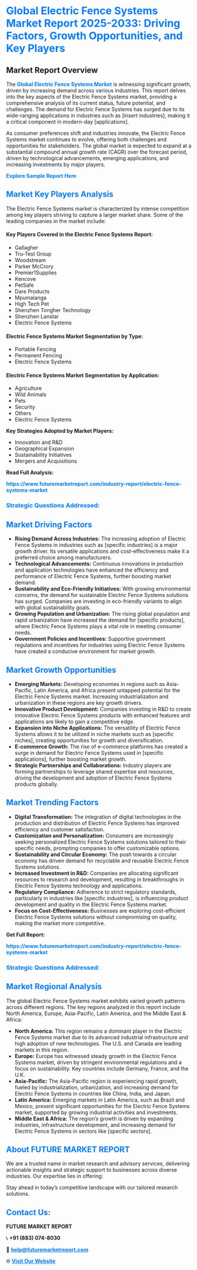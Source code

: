 <h1 style="color: #007BFF;">Global Electric Fence Systems Market Report 2025-2033: Driving Factors, Growth Opportunities, and Key Players</h1>

<section id="overview">
<h2>Market Report Overview</h2>
<p>The <a href="https://www.futuremarketreport.com/industry-report/electric-fence-systems-market" style="color: #007BFF; text-decoration: none;"><strong>Global Electric Fence Systems Market</strong></a> is witnessing significant growth, driven by increasing demand across various industries. This report delves into the key aspects of the Electric Fence Systems market, providing a comprehensive analysis of its current status, future potential, and challenges. The demand for Electric Fence Systems has surged due to its wide-ranging applications in industries such as [insert industries], making it a critical component in modern-day [applications].</p>
<p>As consumer preferences shift and industries innovate, the Electric Fence Systems market continues to evolve, offering both challenges and opportunities for stakeholders. The global market is expected to expand at a substantial compound annual growth rate (CAGR) over the forecast period, driven by technological advancements, emerging applications, and increasing investments by major players.</p>
</section>

<section id="overview">
<p><a href="https://www.futuremarketreport.com/request-sample/reportId=100719" style="color: #007BFF; text-decoration: none;"><strong>Explore Sample Report Here</strong></a></p>
</section>

<section id="key-players">
<h2 style="color: #007BFF;">Market Key Players Analysis</h2>
<p>The Electric Fence Systems market is characterized by intense competition among key players striving to capture a larger market share. Some of the leading companies in the market include:</p>
<h4>Key Players Covered in the Electric Fence Systems Report:</h4>
<ul><li>Gallagher</li><li>Tru-Test Group</li><li>Woodstream</li><li>Parker McCrory</li><li>Premier1Supplies</li><li>Kencove</li><li>PetSafe</li><li>Dare Products</li><li>Mpumalanga</li><li>High Tech Pet</li><li>Shenzhen Tongher Technology</li><li>Shenzhen Lanstar</li><li>Electric Fence Systems</li></ul>
<h4>Electric Fence Systems Market Segmentation by Type:</h4>
<ul><li>Portable Fencing</li><li>Permanent Fencing</li><li>Electric Fence Systems</li></ul>

<h4>Electric Fence Systems Market Segmentation by Application:</h4>
<ul><li>Agriculture</li><li>Wild Animals</li><li>Pets</li><li>Security</li><li>Others</li><li>Electric Fence Systems</li></ul>
<p><strong>Key Strategies Adopted by Market Players:</strong></p>
<ul>
<li>Innovation and R&D</li>
<li>Geographical Expansion</li>
<li>Sustainability Initiatives</li>
<li>Mergers and Acquisitions</li>
</ul>
</section>

<section>
<p><strong>Read Full Analysis: </strong></p><a href="https://www.futuremarketreport.com/industry-report/electric-fence-systems-market" style="color: #007BFF; text-decoration: none;"><strong>https://www.futuremarketreport.com/industry-report/electric-fence-systems-market</strong></a>
<h3 style="color: #007BFF;">Strategic Questions Addressed:</h3>
</section>

<section id="driving-factors">
<h2 style="color: #007BFF;">Market Driving Factors</h2>
<ul>
<li><strong>Rising Demand Across Industries:</strong> The increasing adoption of Electric Fence Systems in industries such as [specific industries] is a major growth driver. Its versatile applications and cost-effectiveness make it a preferred choice among manufacturers.</li>
<li><strong>Technological Advancements:</strong> Continuous innovations in production and application technologies have enhanced the efficiency and performance of Electric Fence Systems, further boosting market demand.</li>
<li><strong>Sustainability and Eco-Friendly Initiatives:</strong> With growing environmental concerns, the demand for sustainable Electric Fence Systems solutions has surged. Companies are investing in eco-friendly variants to align with global sustainability goals.</li>
<li><strong>Growing Population and Urbanization:</strong> The rising global population and rapid urbanization have increased the demand for [specific products], where Electric Fence Systems plays a vital role in meeting consumer needs.</li>
<li><strong>Government Policies and Incentives:</strong> Supportive government regulations and incentives for industries using Electric Fence Systems have created a conducive environment for market growth.</li>
</ul>
</section>

<section id="growth-opportunities">
<h2 style="color: #007BFF;">Market Growth Opportunities</h2>
<ul>
<li><strong>Emerging Markets:</strong> Developing economies in regions such as Asia-Pacific, Latin America, and Africa present untapped potential for the Electric Fence Systems market. Increasing industrialization and urbanization in these regions are key growth drivers.</li>
<li><strong>Innovative Product Development:</strong> Companies investing in R&D to create innovative Electric Fence Systems products with enhanced features and applications are likely to gain a competitive edge.</li>
<li><strong>Expansion into Niche Applications:</strong> The versatility of Electric Fence Systems allows it to be utilized in niche markets such as [specific niches], creating opportunities for growth and diversification.</li>
<li><strong>E-commerce Growth:</strong> The rise of e-commerce platforms has created a surge in demand for Electric Fence Systems used in [specific applications], further boosting market growth.</li>
<li><strong>Strategic Partnerships and Collaborations:</strong> Industry players are forming partnerships to leverage shared expertise and resources, driving the development and adoption of Electric Fence Systems products globally.</li>
</ul>
</section>

<section id="trending-factors">
<h2 style="color: #007BFF;">Market Trending Factors</h2>
<ul>
<li><strong>Digital Transformation:</strong> The integration of digital technologies in the production and distribution of Electric Fence Systems has improved efficiency and customer satisfaction.</li>
<li><strong>Customization and Personalization:</strong> Consumers are increasingly seeking personalized Electric Fence Systems solutions tailored to their specific needs, prompting companies to offer customizable options.</li>
<li><strong>Sustainability and Circular Economy:</strong> The push towards a circular economy has driven demand for recyclable and reusable Electric Fence Systems solutions.</li>
<li><strong>Increased Investment in R&D:</strong> Companies are allocating significant resources to research and development, resulting in breakthroughs in Electric Fence Systems technology and applications.</li>
<li><strong>Regulatory Compliance:</strong> Adherence to strict regulatory standards, particularly in industries like [specific industries], is influencing product development and quality in the Electric Fence Systems market.</li>
<li><strong>Focus on Cost-Effectiveness:</strong> Businesses are exploring cost-efficient Electric Fence Systems solutions without compromising on quality, making the market more competitive.</li>
</ul>
</section>

<section>
<p><strong>Get Full Report: </strong></p><a href="https://www.futuremarketreport.com/industry-report/electric-fence-systems-market" style="color: #007BFF; text-decoration: none;"><strong>https://www.futuremarketreport.com/industry-report/electric-fence-systems-market</strong></a>
<h3 style="color: #007BFF;">Strategic Questions Addressed:</h3>
</section>


<section id="regional-analysis">
<h2 style="color: #007BFF;">Market Regional Analysis</h2>
<p>The global Electric Fence Systems market exhibits varied growth patterns across different regions. The key regions analyzed in this report include North America, Europe, Asia-Pacific, Latin America, and the Middle East & Africa:</p>
<ul>
<li><strong>North America:</strong> This region remains a dominant player in the Electric Fence Systems market due to its advanced industrial infrastructure and high adoption of new technologies. The U.S. and Canada are leading markets in this region.</li>
<li><strong>Europe:</strong> Europe has witnessed steady growth in the Electric Fence Systems market, driven by stringent environmental regulations and a focus on sustainability. Key countries include Germany, France, and the U.K.</li>
<li><strong>Asia-Pacific:</strong> The Asia-Pacific region is experiencing rapid growth, fueled by industrialization, urbanization, and increasing demand for Electric Fence Systems in countries like China, India, and Japan.</li>
<li><strong>Latin America:</strong> Emerging markets in Latin America, such as Brazil and Mexico, present significant opportunities for the Electric Fence Systems market, supported by growing industrial activities and investments.</li>
<li><strong>Middle East & Africa:</strong> The region’s growth is driven by expanding industries, infrastructure development, and increasing demand for Electric Fence Systems in sectors like [specific sectors].</li>
</ul>
</section>

<footer>
<h2 style="color: #007BFF;">About FUTURE MARKET REPORT</h2>
<p>We are a trusted name in market research and advisory services, delivering actionable insights and strategic support to businesses across diverse industries. Our expertise lies in offering:</p>

<p>Stay ahead in today’s competitive landscape with our tailored research solutions.</p>

<h2 style="color: #007BFF;">Contact Us:</h2>
<p><strong>FUTURE MARKET REPORT</strong></p>
<p>📞 <strong>+91 (883) 074-8030</strong></p>
<p>📧 <strong><a href="mailto:help@futuremarketreport.com" style="color: #007BFF;">help@futuremarketreport.com</a></strong></p>
<p>🌐 <strong><a href="https://www.futuremarketreport.com/" style="color: #007BFF;">Visit Our Website</a></strong></p>
</footer>